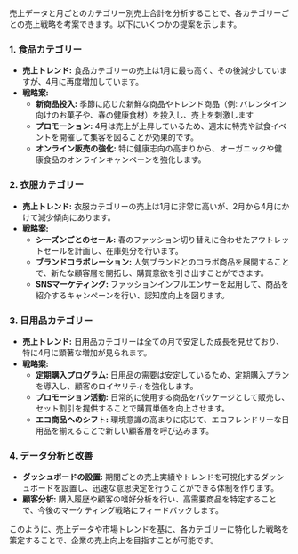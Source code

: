 売上データと月ごとのカテゴリー別売上合計を分析することで、各カテゴリーごとの売上戦略を考案できます。以下にいくつかの提案を示します。

### 1. 食品カテゴリー
- **売上トレンド:** 食品カテゴリーの売上は1月に最も高く、その後減少していますが、4月に再度増加しています。
- **戦略案:**
  - **新商品投入:** 季節に応じた新鮮な商品やトレンド商品（例: バレンタイン向けのお菓子や、春の健康食材）を投入し、売上を刺激します
  - **プロモーション:** 4月は売上が上昇しているため、週末に特売や試食イベントを開催して集客を図ることが効果的です。
  - **オンライン販売の強化:** 特に健康志向の高まりから、オーガニックや健康食品のオンラインキャンペーンを強化します。

### 2. 衣服カテゴリー
- **売上トレンド:** 衣服カテゴリーの売上は1月に非常に高いが、2月から4月にかけて減少傾向にあります。
- **戦略案:**
  - **シーズンごとのセール:** 春のファッション切り替えに合わせたアウトレットセールを計画し、在庫処分を行います。
  - **ブランドコラボレーション:** 人気ブランドとのコラボ商品を展開することで、新たな顧客層を開拓し、購買意欲を引き出すことができます。
  - **SNSマーケティング:** ファッションインフルエンサーを起用して、商品を紹介するキャンペーンを行い、認知度向上を図ります。

### 3. 日用品カテゴリー
- **売上トレンド:** 日用品カテゴリーは全ての月で安定した成長を見せており、特に4月に顕著な増加が見られます。
- **戦略案:**
  - **定期購入プログラム:** 日用品の需要は安定しているため、定期購入プランを導入し、顧客のロイヤリティを強化します。
  - **プロモーション活動:** 日常的に使用する商品をパッケージとして販売し、セット割引を提供することで購買単価を向上させます。
  - **エコ商品へのシフト:** 環境意識の高まりに応じて、エコフレンドリーな日用品を揃えることで新しい顧客層を呼び込みます。

### 4. データ分析と改善
- **ダッシュボードの設置:** 期間ごとの売上実績やトレンドを可視化するダッシュボードを設置し、迅速な意思決定を行うことができる体制を作ります。
- **顧客分析:** 購入履歴や顧客の嗜好分析を行い、高需要商品を特定することで、今後のマーケティング戦略にフィードバックします。

このように、売上データや市場トレンドを基に、各カテゴリーに特化した戦略を策定することで、企業の売上向上を目指すことが可能です。
